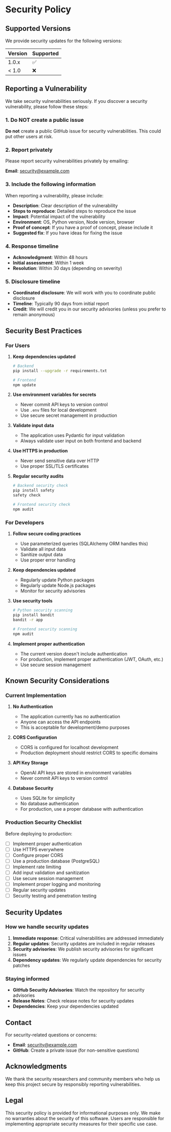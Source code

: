 # Security Policy

## Supported Versions

We provide security updates for the following versions:

| Version | Supported          |
| ------- | ------------------ |
| 1.0.x   | :white_check_mark: |
| < 1.0   | :x:                |

## Reporting a Vulnerability

We take security vulnerabilities seriously. If you discover a security vulnerability, please follow these steps:

### 1. Do NOT create a public issue

**Do not** create a public GitHub issue for security vulnerabilities. This could put other users at risk.

### 2. Report privately

Please report security vulnerabilities privately by emailing:

**Email**: [security@example.com](mailto:security@example.com)

### 3. Include the following information

When reporting a vulnerability, please include:

- **Description**: Clear description of the vulnerability
- **Steps to reproduce**: Detailed steps to reproduce the issue
- **Impact**: Potential impact of the vulnerability
- **Environment**: OS, Python version, Node version, browser
- **Proof of concept**: If you have a proof of concept, please include it
- **Suggested fix**: If you have ideas for fixing the issue

### 4. Response timeline

- **Acknowledgment**: Within 48 hours
- **Initial assessment**: Within 1 week
- **Resolution**: Within 30 days (depending on severity)

### 5. Disclosure timeline

- **Coordinated disclosure**: We will work with you to coordinate public disclosure
- **Timeline**: Typically 90 days from initial report
- **Credit**: We will credit you in our security advisories (unless you prefer to remain anonymous)

## Security Best Practices

### For Users

1. **Keep dependencies updated**
   ```bash
   # Backend
   pip install --upgrade -r requirements.txt
   
   # Frontend
   npm update
   ```

2. **Use environment variables for secrets**
   - Never commit API keys to version control
   - Use `.env` files for local development
   - Use secure secret management in production

3. **Validate input data**
   - The application uses Pydantic for input validation
   - Always validate user input on both frontend and backend

4. **Use HTTPS in production**
   - Never send sensitive data over HTTP
   - Use proper SSL/TLS certificates

5. **Regular security audits**
   ```bash
   # Backend security check
   pip install safety
   safety check
   
   # Frontend security check
   npm audit
   ```

### For Developers

1. **Follow secure coding practices**
   - Use parameterized queries (SQLAlchemy ORM handles this)
   - Validate all input data
   - Sanitize output data
   - Use proper error handling

2. **Keep dependencies updated**
   - Regularly update Python packages
   - Regularly update Node.js packages
   - Monitor for security advisories

3. **Use security tools**
   ```bash
   # Python security scanning
   pip install bandit
   bandit -r app
   
   # Frontend security scanning
   npm audit
   ```

4. **Implement proper authentication**
   - The current version doesn't include authentication
   - For production, implement proper authentication (JWT, OAuth, etc.)
   - Use secure session management

## Known Security Considerations

### Current Implementation

1. **No Authentication**
   - The application currently has no authentication
   - Anyone can access the API endpoints
   - This is acceptable for development/demo purposes

2. **CORS Configuration**
   - CORS is configured for localhost development
   - Production deployment should restrict CORS to specific domains

3. **API Key Storage**
   - OpenAI API keys are stored in environment variables
   - Never commit API keys to version control

4. **Database Security**
   - Uses SQLite for simplicity
   - No database authentication
   - For production, use a proper database with authentication

### Production Security Checklist

Before deploying to production:

- [ ] Implement proper authentication
- [ ] Use HTTPS everywhere
- [ ] Configure proper CORS
- [ ] Use a production database (PostgreSQL)
- [ ] Implement rate limiting
- [ ] Add input validation and sanitization
- [ ] Use secure session management
- [ ] Implement proper logging and monitoring
- [ ] Regular security updates
- [ ] Security testing and penetration testing

## Security Updates

### How we handle security updates

1. **Immediate response**: Critical vulnerabilities are addressed immediately
2. **Regular updates**: Security updates are included in regular releases
3. **Security advisories**: We publish security advisories for significant issues
4. **Dependency updates**: We regularly update dependencies for security patches

### Staying informed

- **GitHub Security Advisories**: Watch the repository for security advisories
- **Release Notes**: Check release notes for security updates
- **Dependencies**: Keep your dependencies updated

## Contact

For security-related questions or concerns:

- **Email**: [security@example.com](mailto:security@example.com)
- **GitHub**: Create a private issue (for non-sensitive questions)

## Acknowledgments

We thank the security researchers and community members who help us keep this project secure by responsibly reporting vulnerabilities.

## Legal

This security policy is provided for informational purposes only. We make no warranties about the security of this software. Users are responsible for implementing appropriate security measures for their specific use case.
